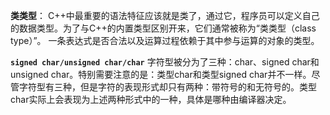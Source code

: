 **类类型**： C++中最重要的语法特征应该就是类了，通过它，程序员可以定义自己的数据类型。为了与C++的内置类型区别开来，它们通常被称为“类类型（class type）”。
一条表达式是否合法以及运算过程依赖于其中参与运算的对象的类型。

**`signed char/unsigned char/char`** 字符型被分为了三种：char、signed char和unsigned char。特别需要注意的是：类型char和类型signed char并不一样。尽管字符型有三种，但是字符的表现形式却只有两种：带符号的和无符号的。类型char实际上会表现为上述两种形式中的一种，具体是哪种由编译器决定。

